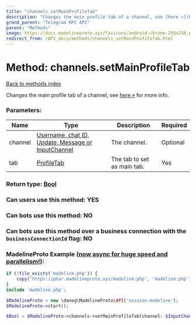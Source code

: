 ```yaml
---
title: "channels.setMainProfileTab"
description: "Changes the main profile tab of a channel, see [here »](https://core.telegram.org/api/profile#tabs) for more info."
grand_parent: "Telegram RPC API"
parent: "Methods"
image: https://docs.madelineproto.xyz/favicons/android-chrome-256x256.png
redirect_from: /API_docs/methods/channels_setMainProfileTab.html
---
```

# Method: channels.setMainProfileTab
[Back to methods index](index.html)



Changes the main profile tab of a channel, see [here »](https://core.telegram.org/api/profile#tabs) for more info.

### Parameters:

| Name     |    Type       | Description | Required |
|----------|---------------|-------------|----------|
|channel|[Username, chat ID, Update, Message or InputChannel](/API_docs/types/InputChannel.html) | The channel. | Optional|
|tab|[ProfileTab](/API_docs/types/ProfileTab.html) | The tab to set as main tab. | Yes|


### Return type: [Bool](/API_docs/types/Bool.html)

### Can users use this method: **YES**


### Can bots use this method: **NO**


### Can bots use this method over a business connection with the `businessConnectionId` flag: **NO**


### MadelineProto Example ([now async for huge speed and parallelism!](https://docs.madelineproto.xyz/docs/ASYNC.html)):


```php
if (!file_exists('madeline.php')) {
    copy('https://phar.madelineproto.xyz/madeline.php', 'madeline.php');
}
include 'madeline.php';

$MadelineProto = new \danog\MadelineProto\API('session.madeline');
$MadelineProto->start();

$Bool = $MadelineProto->channels->setMainProfileTab(channel: $InputChannel, tab: $ProfileTab, );
```

